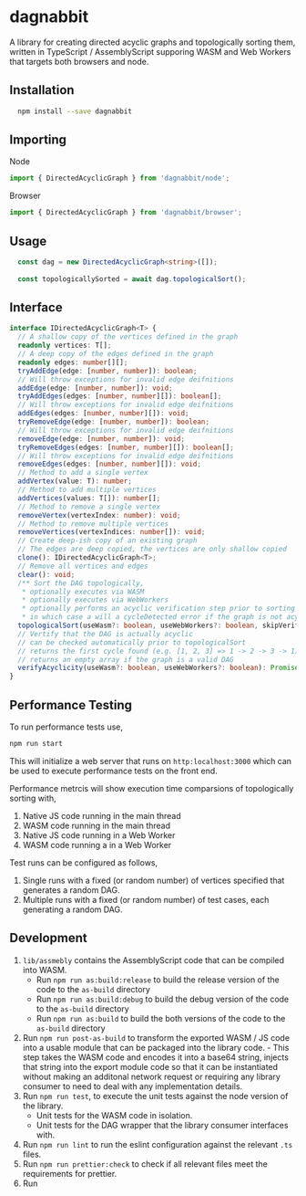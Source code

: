 dagnabbit
===

A library for creating directed acyclic graphs and topologically sorting them, written in TypeScript / AssemblyScript supporing WASM and Web Workers that targets both browsers and node.

Installation
---

```bash
  npm install --save dagnabbit
```

Importing
---

Node

```typescript
import { DirectedAcyclicGraph } from 'dagnabbit/node';
```

Browser

```typescript
import { DirectedAcyclicGraph } from 'dagnabbit/browser';
```

Usage
---

```typescript
  const dag = new DirectedAcyclicGraph<string>([]);
  
  const topologicallySorted = await dag.topologicalSort();
```

Interface
---

```typescript
interface IDirectedAcyclicGraph<T> {
  // A shallow copy of the vertices defined in the graph
  readonly vertices: T[];
  // A deep copy of the edges defined in the graph
  readonly edges: number[][];
  tryAddEdge(edge: [number, number]): boolean;
  // Will throw exceptions for invalid edge deifnitions
  addEdge(edge: [number, number]): void;
  tryAddEdges(edges: [number, number][]): boolean[];
  // Will throw exceptions for invalid edge deifnitions
  addEdges(edges: [number, number][]): void;
  tryRemoveEdge(edge: [number, number]): boolean;
  // Will throw exceptions for invalid edge deifnitions
  removeEdge(edge: [number, number]): void;
  tryRemoveEdges(edges: [number, number][]): boolean[];
  // Will throw exceptions for invalid edge deifnitions
  removeEdges(edges: [number, number][]): void;
  // Method to add a single vertex
  addVertex(value: T): number;
  // Method to add multiple vertices
  addVertices(values: T[]): number[];
  // Method to remove a single vertex
  removeVertex(vertexIndex: number): void;
  // Method to remove multiple vertices
  removeVertices(vertexIndices: number[]): void;
  // Create deep-ish copy of an existing graph
  // The edges are deep copied, the vertices are only shallow copied
  clone(): IDirectedAcyclicGraph<T>;
  // Remove all vertices and edges
  clear(): void;
  /** Sort the DAG topologically,
   * optionally executes via WASM
   * optionally executes via WebWorkers
   * optionally performs an acyclic verification step prior to sorting
   * in which case a will a cycleDetected error if the graph is not acyclic */
  topologicalSort(useWasm?: boolean, useWebWorkers?: boolean, skipVerification?: boolean): Promise<T[]>;
  // Vertify that the DAG is actually acyclic
  // can be checked automatically prior to topologicalSort
  // returns the first cycle found (e.g. [1, 2, 3] => 1 -> 2 -> 3 -> 1)
  // returns an empty array if the graph is a valid DAG
  verifyAcyclicity(useWasm?: boolean, useWebWorkers?: boolean): Promise<T[]>;
}
```

Performance Testing
---

To run performance tests use,

```bash
npm run start
```

This will initialize a web server that runs on `http:localhost:3000` which can be used to execute performance tests on the front end.

Performance metrcis will show execution time comparsions of topologically sorting with,

1. Native JS code running in the main thread
2. WASM code running in the main thread
3. Native JS code running in a Web Worker
4. WASM code running a in a Web Worker

Test runs can be configured as follows,

1. Single runs with a fixed (or random number) of vertices specified that generates a random DAG.
2. Multiple runs with a fixed (or random number) of test cases, each generating a random DAG.

Development
---

1. `lib/assmebly` contains the AssemblyScript code that can be compiled into WASM.
    - Run `npm run as:build:release` to build the release version of the code to the `as-build` directory
    - Run `npm run as:build:debug` to build the debug version of the code to the `as-build` directory
    - Run `npm run as:build` to build the both versions of the code to the `as-build` directory
2. Run `npm run post-as-build` to transform the exported WASM / JS code into a usable module that can be packaged into the library code.
        - This step takes the WASM code and encodes it into a base64 string, injects that string into the export module code so that it can be instantiated without making an additonal network request or requiring any library consumer to need to deal with any implementation details.
3. Run `npm run test`, to execute the unit tests against the node version of the library.
    - Unit tests for the WASM code in isolation.
    - Unit tests for the DAG wrapper that the library consumer interfaces with.
4. Run `npm run lint` to run the eslint configuration against the relevant `.ts` files.
5. Run `npm run prettier:check` to check if all relevant files meet the requirements for prettier.
6. Run 
